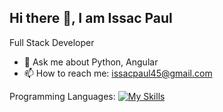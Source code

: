 ## Hi there 👋, I am Issac Paul


Full Stack Developer

- 💬 Ask me about Python, Angular
- 📫 How to reach me: issacpaul45@gmail.com

Programming Languages: [![My Skills](https://skillicons.dev/icons?i=python,js,ts&theme=light)](https://skillicons.dev)

